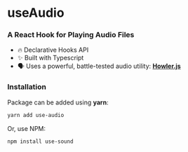# useAudio

### A React Hook for Playing Audio Files

- 🔥 Declarative Hooks API
- ✨ Built with Typescript
- 🗣 Uses a powerful, battle-tested audio utility: [**Howler.js**](https://howlerjs.com/)

### Installation

Package can be added using **yarn**:

```bash
yarn add use-audio
```

Or, use NPM:

```bash
npm install use-sound
```